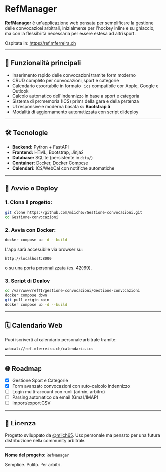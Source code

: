 # RefManager

**RefManager** è un'applicazione web pensata per semplificare la gestione delle convocazioni arbitrali, inizialmente per l'hockey inline e su ghiaccio, ma con la flessibilità necessaria per essere estesa ad altri sport.

Ospitata in: https://ref.mferreira.ch

---

## 🚀 Funzionalità principali

- Inserimento rapido delle convocazioni tramite form moderno
- CRUD completo per convocazioni, sport e categorie
- Calendario esportabile in formato `.ics` compatibile con Apple, Google e Outlook
- Calcolo automatico dell'indennizzo in base a sport e categoria
- Sistema di promemoria (ICS) prima della gara e della partenza
- UI responsive e moderna basata su **Bootstrap 5**
- Modalità di aggiornamento automatizzata con script di deploy

---

## 🛠️ Tecnologie

- **Backend:** Python + FastAPI
- **Frontend:** HTML, Bootstrap, Jinja2
- **Database:** SQLite (persistente in `data/`)
- **Container:** Docker, Docker Compose
- **Calendari:** ICS/WebCal con notifiche automatiche

---

## 🚧 Avvio e Deploy

### 1. Clona il progetto:
```bash
git clone https://github.com/miich65/Gestione-convocazioni.git
cd Gestione-convocazioni
```

### 2. Avvia con Docker:
```bash
docker compose up -d --build
```

L'app sarà accessibile via browser su:
```
http://localhost:8000
```
o su una porta personalizzata (es. 42069).

### 3. Script di Deploy

```bash
cd /var/www/refTI/gestione-convocazioni/Gestione-convocazioni
docker compose down
git pull origin main
docker compose up -d --build
```

---

## 🗓️ Calendario Web

Puoi iscriverti al calendario personale arbitrale tramite:

```
webcal://ref.mferreira.ch/calendario.ics
```

---

## 🌐 Roadmap

- [x] Gestione Sport e Categorie
- [x] Form avanzato convocazioni con auto-calcolo indennizzo
- [ ] Login multi-account con ruoli (admin, arbitro)
- [ ] Parsing automatico da email (Gmail/IMAP)
- [ ] Import/export CSV

---

## 📄 Licenza

Progetto sviluppato da [@miich65](https://github.com/miich65). Uso personale ma pensato per una futura distribuzione nella community arbitrale.

---

**Nome del progetto:** `RefManager`

Semplice. Pulito. Per arbitri.